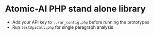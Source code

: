 # Atomic-AI PHP stand alone library 

- Add your API key to `../ar_config.php` before running the prototypes
- Run `testApiCall.php` for single paragraph analysis



